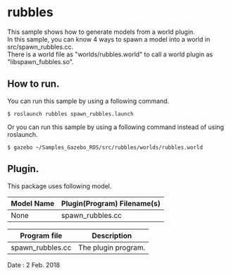 # rubbles  

This sample shows how to generate models from a world plugin.  
In this sample, you can know 4 ways to spawn a model into a world in src/spawn_rubbles.cc.  
There is a world file as "worlds/rubbles.world" to call a world plugin as "libspawn_fubbles.so".  

## How to run.  
You can run this sample by using a following command.  

    $ roslaunch rubbles spawn_rubbles.launch  

Or you can run this sample by using a following command instead of using roslaunch.  

    $ gazebo ~/Samples_Gazebo_ROS/src/rubbles/worlds/rubbles.world  

## Plugin.  
This package uses following model.  

|Model Name|Plugin(Program) Filename(s)|
|---|---|
|None|spawn_rubbles.cc|

|Program file|Description|
|---|---|
|spawn_rubbles.cc|The plugin program.|

Date : 2 Feb. 2018
